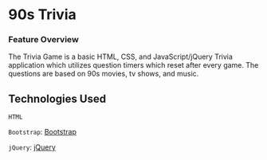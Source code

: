 # 90s Trivia

### Feature Overview

The Trivia Game is a basic HTML, CSS, and JavaScript/jQuery Trivia application which utilizes question timers which reset after every game. The questions are based on 90s movies, tv shows, and music.

## Technologies Used

`HTML`

`Bootstrap`:
[Bootstrap](https://getbootstrap.com/docs/4.4/getting-started/introduction/)

`jQuery`:
[jQuery](https://jquery.com/)
